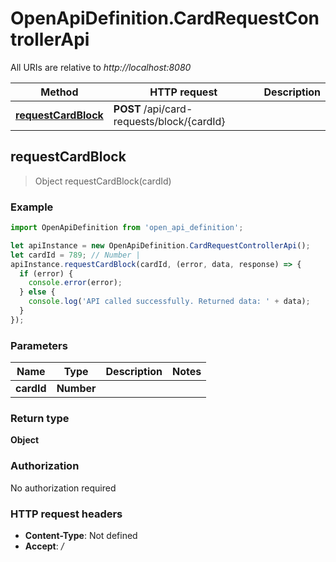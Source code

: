 # OpenApiDefinition.CardRequestControllerApi

All URIs are relative to *http://localhost:8080*

Method | HTTP request | Description
------------- | ------------- | -------------
[**requestCardBlock**](CardRequestControllerApi.md#requestCardBlock) | **POST** /api/card-requests/block/{cardId} | 



## requestCardBlock

> Object requestCardBlock(cardId)



### Example

```javascript
import OpenApiDefinition from 'open_api_definition';

let apiInstance = new OpenApiDefinition.CardRequestControllerApi();
let cardId = 789; // Number | 
apiInstance.requestCardBlock(cardId, (error, data, response) => {
  if (error) {
    console.error(error);
  } else {
    console.log('API called successfully. Returned data: ' + data);
  }
});
```

### Parameters


Name | Type | Description  | Notes
------------- | ------------- | ------------- | -------------
 **cardId** | **Number**|  | 

### Return type

**Object**

### Authorization

No authorization required

### HTTP request headers

- **Content-Type**: Not defined
- **Accept**: */*

